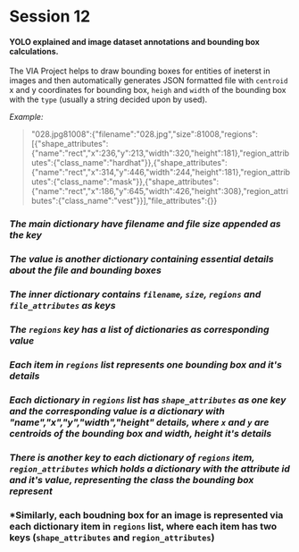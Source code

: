 # Session 12

#### YOLO explained and image dataset annotations and bounding box calculations.

The VIA Project helps to draw bounding boxes for entities of ineterst in images and then automatically generates JSON formatted file with `centroid` x and y coordinates for bounding box, `heigh` and `width` of the bounding box with the `type` (usually a string decided upon by used).

*Example:*
> "028.jpg81008":{"filename":"028.jpg","size":81008,"regions":[{"shape_attributes":{"name":"rect","x":236,"y":213,"width":320,"height":181},"region_attributes":{"class_name":"hardhat"}},{"shape_attributes":{"name":"rect","x":314,"y":446,"width":244,"height":181},"region_attributes":{"class_name":"mask"}},{"shape_attributes":{"name":"rect","x":186,"y":645,"width":426,"height":308},"region_attributes":{"class_name":"vest"}}],"file_attributes":{}}

### *The main dictionary have filename and file size appended as the key*

### *The value is another dictionary containing essential details about the file and bounding boxes*

### *The inner dictionary contains `filename`, `size`, `regions` and `file_attributes` as keys*

### *The `regions` key has a list of dictionaries as corresponding value*

### *Each item in `regions` list represents one bounding box and it's details*

### *Each dictionary in `regions` list has `shape_attributes` as one key and the corresponding value is a dictionary with "name","x","y","width","height" details, where `x` and `y` are centroids of the bounding box and width, height it's details*

### *There is another key to each dictionary of `regions` item, `region_attributes` which holds a dictionary with the attribute id and it's value, representing the class the bounding box represent*

### *Similarly, each boudning box for an image is represented via each dictionary item in `regions` list, where each item has two keys (`shape_attributes` and `region_attributes`)




